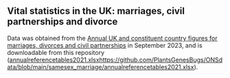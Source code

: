 ## Vital statistics in the UK: marriages, civil partnerships and divorce

Data was obtained from the [Annual UK and constituent country figures for marriages, divorces and civil partnerships](https://www.ons.gov.uk/peoplepopulationandcommunity/populationandmigration/populationestimates/datasets/vitalstatisticspopulationandhealthreferencetables) in September 2023, and is downloadable from this repository ([annualreferencetables2021.xlsx](https://github.com/PlantsGenesBugs/ONSdata/blob/main/samesex_marriage/annualreferencetables2021.xlsx)https://github.com/PlantsGenesBugs/ONSdata/blob/main/samesex_marriage/annualreferencetables2021.xlsx).
